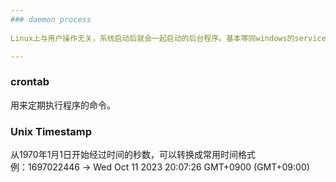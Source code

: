 ```yaml
---  
### daemon process  
  
Linux上与用户操作无关，系统启动后就会一起启动的后台程序。基本等同windows的service

---  
```


### crontab 
用来定期执行程序的命令。


### Unix Timestamp   
从1970年1月1日开始经过时间的秒数，可以转换成常用时间格式  
例：1697022446 → Wed Oct 11 2023 20:07:26 GMT+0900 (GMT+09:00)  
